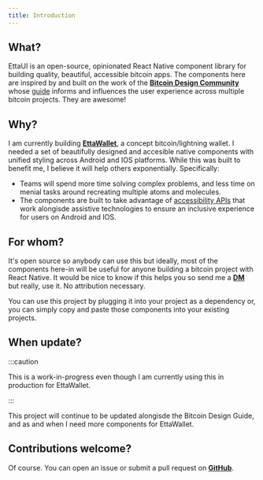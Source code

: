 ```yaml
---
title: Introduction
---
```


## What?

EttaUI is an open-source, opinionated React Native component library for building quality, beautiful, accessible bitcoin apps. The components here are inspired by and built on the work of the **[Bitcoin Design Community](https://bitcoin.design)** whose [guide](https://bitcoin.design/guide/) informs and influences the user experience across multiple bitcoin projects. They are awesome!

## Why?

I am currently building **[EttaWallet](https://github.com/EttaWallet)**, a concept bitcoin/lightning wallet. I needed a set of beautifully designed and accesible native components with unified styling across Android and IOS platforms. While this was built to benefit me, I believe it will help others exponentially. Specifically:

- Teams will spend more time solving complex problems, and less time on menial tasks around recreating multiple atoms and molecules.
- The components are built to take advantage of [accessibility APIs](https://reactnative.dev/docs/accessibility) that work alongisde assistive technologies to ensure an inclusive experience for users on Android and IOS.

## For whom?

It's open source so anybody can use this but ideally, most of the components here-in will be useful for anyone building a bitcoin project with React Native. It would be nice to know if this helps you so send me a **[DM](https://twitter.com/rukundo__)** but really, use it. No attribution necessary.

You can use this project by plugging it into your project as a dependency or, you can simply copy and paste those components into your existing projects.

## When update?

:::caution

This is a work-in-progress even though I am currently using this in production for EttaWallet.

:::

This project will continue to be updated alongisde the Bitcoin Design Guide, and as and when I need more components for EttaWallet.

## Contributions welcome?

Of course. You can open an issue or submit a pull request on **[GitHub](https://github.com/EttaWallet/etta-ui)**.
